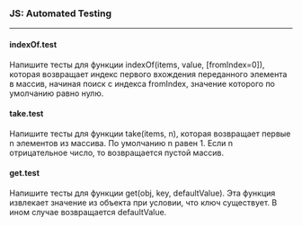 ### JS: Automated Testing
***

#### indexOf.test
Напишите тесты для функции indexOf(items, value, [fromIndex=0]), которая возвращает индекс первого вхождения переданного элемента в массив, начиная поиск с индекса fromIndex, значение которого по умолчанию равно нулю.

#### take.test
Напишите тесты для функции take(items, n), которая возвращает первые n элементов из массива. По умолчанию n равен 1. Если n отрицательное число, то возвращается пустой массив.

#### get.test
Напишите тесты для функции get(obj, key, defaultValue). Эта функция извлекает значение из объекта при условии, что ключ существует. В ином случае возвращается defaultValue.
